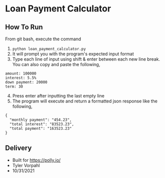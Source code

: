# Loan Payment Calculator

## How To Run
From git bash, execute the command
1. `python loan_payment_calculator.py`
2. It will prompt you with the program's expected input format
3. Type each line of input using shift & enter between each new line break. You can also copy and paste the following,
```
amount: 100000
interest: 5.5%
down payment: 20000
term: 30
```
4. Press enter after inputting the last empty line
5. The program will execute and return a formatted json response like the following,
```
{
  "monthly payment": "454.23",
  "total interest": "83523.23",
  "total payment": "163523.23"
}
```

## Delivery
* Built for https://polly.io/
* Tyler Vorpahl
* 10/31/2021